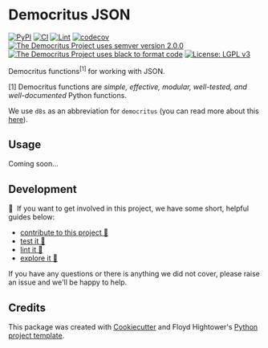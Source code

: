 # Democritus JSON

[![PyPI](https://img.shields.io/pypi/v/d8s-json.svg)](https://pypi.python.org/pypi/d8s-json)
[![CI](https://github.com/democritus-project/d8s-json/workflows/CI/badge.svg)](https://github.com/democritus-project/d8s-json/actions)
[![Lint](https://github.com/democritus-project/d8s-json/workflows/Lint/badge.svg)](https://github.com/democritus-project/d8s-json/actions)
[![codecov](https://codecov.io/gh/democritus-project/d8s-json/branch/main/graph/badge.svg?token=V0WOIXRGMM)](https://codecov.io/gh/democritus-project/d8s-json)
[![The Democritus Project uses semver version 2.0.0](https://img.shields.io/badge/-semver%20v2.0.0-22bfda)](https://semver.org/spec/v2.0.0.html)
[![The Democritus Project uses black to format code](https://img.shields.io/badge/code%20style-black-000000.svg)](https://github.com/psf/black)
[![License: LGPL v3](https://img.shields.io/badge/License-LGPL%20v3-blue.svg)](https://choosealicense.com/licenses/lgpl-3.0/)

Democritus functions<sup>[1]</sup> for working with JSON.

[1] Democritus functions are <i>simple, effective, modular, well-tested, and well-documented</i> Python functions.

We use `d8s` as an abbreviation for `democritus` (you can read more about this [here](https://github.com/democritus-project/roadmap#what-is-d8s)).

## Usage

Coming soon...

## Development

👋 &nbsp;If you want to get involved in this project, we have some short, helpful guides below:

- [contribute to this project 🥇][contributing]
- [test it 🧪][local-dev]
- [lint it 🧹][local-dev]
- [explore it 🔭][local-dev]

If you have any questions or there is anything we did not cover, please raise an issue and we'll be happy to help.

## Credits

This package was created with [Cookiecutter](https://github.com/audreyr/cookiecutter) and Floyd Hightower's [Python project template](https://github.com/fhightower-templates/python-project-template).

[contributing]: https://github.com/democritus-project/.github/blob/main/CONTRIBUTING.md#contributing-a-pr-
[local-dev]: https://github.com/democritus-project/.github/blob/main/CONTRIBUTING.md#local-development-

